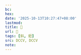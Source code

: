 ```yaml
---
bc:
hex:
date: '2025-10-13T10:27:47+08:00'
lastmod:
title: 􅃜
url: 􅃜
tags: [鈄, 鋀]
src: DCCV, DCCV
note:
---
```

